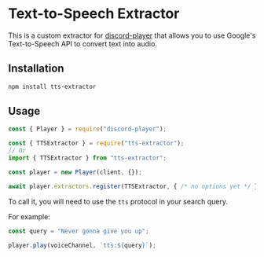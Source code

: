 # Text-to-Speech Extractor

This is a custom extractor for [discord-player](https://github.com/Androz2091/discord-player) that allows you to use Google's Text-to-Speech API to convert text into audio.

## Installation

```bash
npm install tts-extractor
```

## Usage

```js
const { Player } = require("discord-player");

const { TTSExtractor } = require("tts-extractor");
// Or
import { TTSExtractor } from "tts-extractor";

const player = new Player(client, {});

await player.extractors.register(TTSExtractor, { /* no options yet */ });
```

To call it, you will need to use the `tts` protocol in your search query.

For example:

```js
const query = "Never gonna give you up";

player.play(voiceChannel, `tts:${query}`);
```